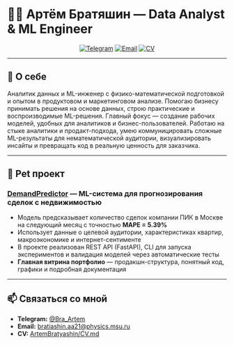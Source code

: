 # 👨‍💻 Артём Братяшин — Data Analyst & ML Engineer

<p align="center">
  <a href="https://t.me/Bra_Artem"><img src="https://img.shields.io/badge/Telegram-@Bra__Artem-2CA5E0?style=flat-square&logo=telegram&logoColor=white" alt="Telegram"/></a>
  <a href="mailto:bratiashin.aa21@physics.msu.ru"><img src="https://img.shields.io/badge/Email-bratiashin.aa21@physics.msu.ru-D14836?style=flat-square&logo=gmail&logoColor=white" alt="Email"/></a>
  <a href="https://github.com/ArtemBratyashin/ArtemBratyashin/blob/main/CV.md"><img src="https://img.shields.io/badge/CV-Резюме-success?style=flat-square" alt="CV"/></a>
</p>

---

## 📌 О себе

Аналитик данных и ML-инженер с физико-математической подготовкой и опытом в продуктовом и маркетинговом анализе. Помогаю бизнесу принимать решения на основе данных, строю практические и воспроизводимые ML-решения. Главный фокус — создание рабочих моделей, удобных для аналитиков и бизнес-пользователей. Работаю на стыке аналитики и продакт-подхода, умею коммуницировать сложные ML-результаты для нематематической аудитории, визуализировать инсайты и превращать код в реальную ценность для заказчика.

---

## 🚀 Pet проект

### [DemandPredictor](https://github.com/ArtemBratyashin/DemandPredictor) — ML-система для прогнозирования сделок с недвижимостью

- Модель предсказывает количество сделок компании ПИК в Москве на следующий месяц с точностью **MAPE = 5.39%**
- Использует данные о целевой аудитории, характеристиках квартир, макроэкономике и интернет-сентименте
- В проекте реализован REST API (FastAPI), CLI для запуска экспериментов и валидация моделей через автоматические тесты
- **Главная витрина портфолио** — продакшн-структура, понятный код, графики и подробная документация

---

## 📫 Связаться со мной

- **Telegram:** [@Bra_Artem](https://t.me/Bra_Artem)
- **Email:** [bratiashin.aa21@physics.msu.ru](mailto:bratiashin.aa21@physics.msu.ru)
- **CV:** [ArtemBratyashin/CV.md](https://github.com/ArtemBratyashin/ArtemBratyashin/blob/main/CV.md)
